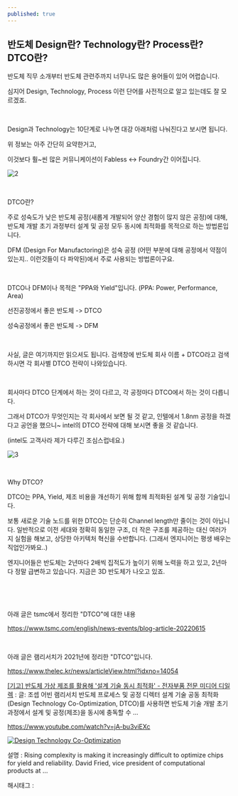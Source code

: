 ```yaml
---
published: true
---
```

## 반도체 Design란? Technology란? Process란? DTCO란?

반도체 직무 소개부터 반도체 관련주까지 너무나도 많은 용어들이 있어 어렵습니다.

심지어 Design, Technology, Process 이런 단어를 사전적으로 알고 있는데도 잘 모르겠죠.

​

Design과 Technology는 10단계로 나누면 대강 아래처럼 나눠진다고 보시면 됩니다.

위 정보는 아주 간단히 요약한거고,

이것보다 훨~씬 많은 커뮤니케이션이 Fabless <-> Foundry간 이어집니다.

![2](/asset/img/223367292241/2.png)

​

DTCO란?

주로 성숙도가 낮은 반도체 공정(새롭게 개발되어 양산 경험이 많지 않은 공정)에 대해, 반도체 개발 초기 과정부터 설계 및 공정 모두 동시에 최적화를 목적으로 하는 방법론입니다.

DFM (Design For Manufactoring)은 성숙 공정 (어떤 부분에 대해 공정에서 약점이 있는지.. 이런것들이 다 파악된)에서 주로 사용되는 방법론이구요.

​

DTCO나 DFM이나 목적은 "PPA와 Yield"입니다. (PPA: Power, Performance, Area)

선진공정에서 좋은 반도체 -> DTCO

성숙공정에서 좋은 반도체 -> DFM

​

사실, 글은 여기까지만 읽으셔도 됩니다. 검색창에 반도체 회사 이름 + DTCO라고 검색하시면 각 회사별 DTCO 전략이 나와있습니다.

​

회사마다 DTCO 단계에서 하는 것이 다르고, 각 공정마다 DTCO에서 하는 것이 다릅니다.

그래서 DTCO가 무엇인지는 각 회사에서 보면 될 것 같고, 인텔에서 1.8nm 공정을 하겠다고 공언을 했으니~ intel의 DTCO 전략에 대해 보시면 좋을 것 같습니다.

(intel도 고객사라 제가 다루긴 조심스럽네요.)

![3](/asset/img/223367292241/3.png)

​

Why DTCO?

DTCO는 PPA, Yield, 제조 비용을 개선하기 위해 함께 최적화된 설계 및 공정 기술입니다.

보통 새로운 기술 노드를 위한 DTCO는 단순히 Channel length만 줄이는 것이 아닙니다. 일반적으로 이전 세대와 정확히 동일한 구조, 더 작은 구조를 제공하는 대신 여러가지 실험을 해보고, 상당한 아키텍처 혁신을 수반합니다. (그래서 엔지니어는 평생 배우는 직업인가봐요..)

엔지니어들은 반도체는 2년마다 2배씩 집적도가 높이기 위해 노력을 하고 있고, 2년마다 정말 급변하고 있습니다. 지금은 3D 반도체가 나오고 있죠.

​

​

아래 글은 tsmc에서 정리한 "DTCO"에 대한 내용

https://www.tsmc.com/english/news-events/blog-article-20220615

​

아래 글은 램리서치가 2021년에 정리한 "DTCO"입니다.

https://www.thelec.kr/news/articleView.html?idxno=14054

[[기고] 반도체 가상 제조를 활용해 '설계 기술 동시 최적화' - 전자부품 전문 미디어 디일렉](https://www.thelec.kr/news/articleView.html?idxno=14054) : 글: 조셉 어빈 램리서치 반도체 프로세스 및 공정 디렉터 설계 기술 공동 최적화(Design Technology Co-Optimization, DTCO)를 사용하면 반도체 기술 개발 초기 과정에서 설계 및 공정(제조)을 동시에 충독할 수 ...

https://www.youtube.com/watch?v=jA-bu3viEXc

[![Design Technology Co-Optimization](https://i.ytimg.com/vi/jA-bu3viEXc/hqdefault.jpg)](https://www.youtube.com/watch?v=jA-bu3viEXc)

설명 : Rising complexity is making it increasingly difficult to optimize chips for yield and reliability. David Fried, vice president of computational products at ...

 해시태그 : 